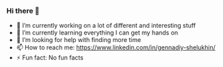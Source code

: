 ### Hi there 👋

- 🔭 I’m currently working on a lot of different and interesting stuff
- 🌱 I’m currently learning everything I can get my hands on
- 🤔 I’m looking for help with finding more time
- 📫 How to reach me: https://www.linkedin.com/in/gennadiy-shelukhin/
- ⚡ Fun fact: No fun facts

<!--
**gennadiy123/gennadiy123** is a ✨ _special_ ✨ repository because its `README.md` (this file) appears on your GitHub profile.

Here are some ideas to get you started:

- 🔭 I’m currently working on ...
- 🌱 I’m currently learning ...
- 👯 I’m looking to collaborate on ...
- 🤔 I’m looking for help with ...
- 💬 Ask me about ...
- 📫 How to reach me: ...
- 😄 Pronouns: ...
- ⚡ Fun fact: ...
-->
